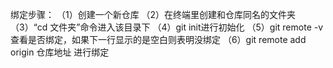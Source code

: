 绑定步骤：
（1）创建一个新仓库
（2）在终端里创建和仓库同名的文件夹
（3）“cd 文件夹”命令进入该目录下
（4）git init进行初始化
（5）git remote -v查看是否绑定，如果下一行显示的是空白则表明没绑定
（6）git remote add origin 仓库地址 进行绑定